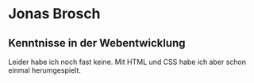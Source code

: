 # Jonas Brosch

## Kenntnisse in der Webentwicklung

Leider habe ich noch fast keine. Mit HTML und CSS habe ich aber schon einmal herumgespielt.
